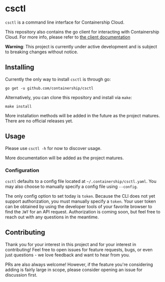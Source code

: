 # csctl

`csctl` is a command line interface for Containership Cloud.

This repository also contains the go client for interacting with Containership Cloud.
For more info, please refer to [the client documentation](cloud/README.md)

**Warning**: This project is currently under active development and is subject to breaking changes without notice.

## Installing

Currently the only way to install `csctl` is through go:

```
go get -u github.com/containership/csctl
```

Alternatively, you can clone this repository and install via `make`:

```
make install
```

More installation methods will be added in the future as the project matures.
There are no official releases yet.

## Usage

Please use `csctl -h` for now to discover usage.

More documentation will be added as the project matures.

### Configuration

`csctl` defaults to a config file located at `~/.containership/csctl.yaml`.
You may also choose to manually specify a config file using `--config`.

The only config option to set today is `token`.
Because the CLI does not yet support authorization, you must manually specify a `token`.
Your user token can be obtained by using the developer tools of your favorite browser to find the `JWT` for an API request.
Authorization is coming soon, but feel free to reach out with any questions in the meantime.

## Contributing

Thank you for your interest in this project and for your interest in contributing!
Feel free to open issues for feature requests, bugs, or even just questions - we love feedback and want to hear from you.

PRs are also always welcome!
However, if the feature you're considering adding is fairly large in scope, please consider opening an issue for discussion first.
